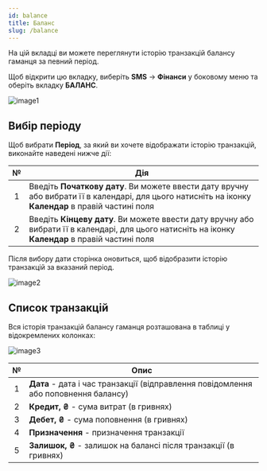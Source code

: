 ```yaml
---
id: balance
title: Баланс
slug: /balance
---
```


На цій вкладці ви можете переглянути історію транзакцій балансу гаманця за певний період.

Щоб відкрити цю вкладку, виберіть **SMS** → **Фінанси** у боковому меню та оберіть вкладку **БАЛАНС**.

![image1](/img/uk/sms_finances_balance/image1.png)

## Вибір періоду

Щоб вибрати **Період**, за який ви хочете відображати історію транзакцій, виконайте наведені нижче дії:

|  №  | Дія |
| :-: | --- |
| 1 | Введіть **Початкову дату**. Ви можете ввести дату вручну або вибрати її в календарі, для цього натисніть на іконку **Календар** в правій частині поля |
| 2 | Введіть **Кінцеву дату**. Ви можете ввести дату вручну або вибрати її в календарі, для цього натисніть на іконку **Календар** в правій частині поля |

Після вибору дати сторінка оновиться, щоб відобразити історію транзакцій за вказаний період.

![image2](/img/uk/sms_finances_balance/image2.png)

## Список транзакцій

Вся історія транзакцій балансу гаманця розташована в таблиці у відокремлених колонках:

![image3](/img/uk/sms_finances_balance/image3.png)

|  №  | Опис |
| :-: | ---- |
| 1 | **Дата** - дата і час транзакції (відправлення повідомлення або поповнення балансу) |
| 2 | **Кредит, ₴** - сума витрат (в гривнях) |
| 3 | **Дебет, ₴** - сума поповнення (в гривнях) |
| 4 | **Призначення** - призначення транзакції |
| 5 | **Залишок, ₴** - залишок на балансі після транзакції (в гривнях) |
